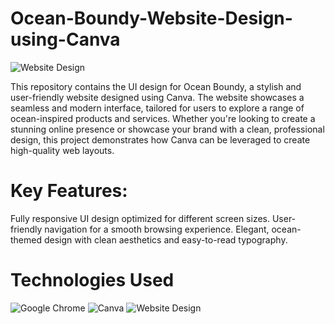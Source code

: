 # Ocean-Boundy-Website-Design-using-Canva
![Website Design](https://img.shields.io/badge/Website_Design-%2300A9E0.svg?style=for-the-badge&logo=html5&logoColor=white)

This repository contains the UI design for Ocean Boundy, a stylish and user-friendly website designed using Canva. The website showcases a seamless and modern interface, tailored for users to explore a range of ocean-inspired products and services. Whether you're looking to create a stunning online presence or showcase your brand with a clean, professional design, this project demonstrates how Canva can be leveraged to create high-quality web layouts.

# Key Features:

Fully responsive UI design optimized for different screen sizes.
User-friendly navigation for a smooth browsing experience.
Elegant, ocean-themed design with clean aesthetics and easy-to-read typography.

# Technologies Used
![Google Chrome](https://img.shields.io/badge/Google_Chrome-%234285F4.svg?style=for-the-badge&logo=google-chrome&logoColor=white)
![Canva](https://img.shields.io/badge/Canva-%2300C4CC.svg?style=for-the-badge&logo=canva&logoColor=white)
![Website Design](https://img.shields.io/badge/Website_Design-%2300A9E0.svg?style=for-the-badge&logo=html5&logoColor=white)


